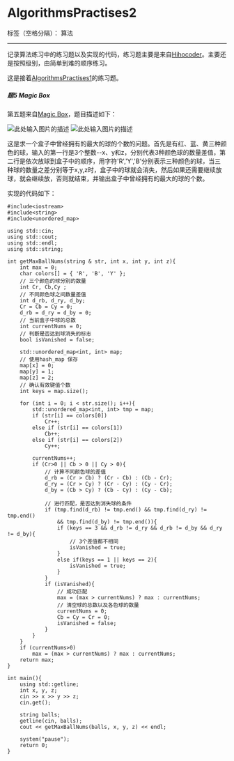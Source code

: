 ﻿# AlgorithmsPractises2

标签（空格分隔）： 算法

---

记录算法练习中的练习题以及实现的代码，练习题主要是来自[Hihocoder][1]。主要还是按照级别，由简单到难的顺序练习。

这是接着[AlgorithmsPractises1][2]的练习题。

##### 题5 Magic Box
  第五题来自[Magic Box][3]，题目描述如下：
  
  ![此处输入图片的描述][4]
  ![此处输入图片的描述][5]
  
  这是求一个盒子中曾经拥有的最大的球的个数的问题。首先是有红、蓝、黄三种颜色的球，输入的第一行是3个整数--x、y和z，分别代表3种颜色球的数量差值，第二行是依次放球到盒子中的顺序，用字符'R','Y','B'分别表示三种颜色的球，当三种球的数量之差分别等于x,y,z时，盒子中的球就会消失，然后如果还需要继续放球，就会继续放，否则就结束，并输出盒子中曾经拥有的最大的球的个数。
  
  实现的代码如下：
```
#include<iostream>
#include<string>
#include<unordered_map>

using std::cin;
using std::cout;
using std::endl;
using std::string;

int getMaxBallNums(string & str, int x, int y, int z){
	int max = 0;
	char colors[] = { 'R', 'B', 'Y' };
	// 三个颜色的球分别的数量
	int Cr, Cb,Cy ;
	// 不同颜色球之间数量差值
	int d_rb, d_ry, d_by;
	Cr = Cb = Cy = 0;
	d_rb = d_ry = d_by = 0;
	// 当前盒子中球的总数
	int currentNums = 0;
	// 判断是否达到球消失的标志
	bool isVanished = false;

	std::unordered_map<int, int> map;
	// 使用hash_map 保存
	map[x] = 0;
	map[y] = 1;
	map[z] = 2;
	// 确认有效键值个数
	int keys = map.size();

	for (int i = 0; i < str.size(); i++){
		std::unordered_map<int, int> tmp = map;
		if (str[i] == colors[0])
			Cr++;
		else if (str[i] == colors[1])
			Cb++;
		else if (str[i] == colors[2])
			Cy++;

		currentNums++;
		if (Cr>0 || Cb > 0 || Cy > 0){
			// 计算不同颜色球的差值
			d_rb = (Cr > Cb) ? (Cr - Cb) : (Cb - Cr);
			d_ry = (Cr > Cy) ? (Cr - Cy) : (Cy - Cr);
			d_by = (Cb > Cy) ? (Cb - Cy) : (Cy - Cb);

			// 进行匹配，是否达到消失球的条件
			if (tmp.find(d_rb) != tmp.end() && tmp.find(d_ry) != tmp.end()
				&& tmp.find(d_by) != tmp.end()){
				if (keys == 3 && d_rb != d_ry && d_rb != d_by && d_ry != d_by){
					// 3个差值都不相同
					isVanished = true;
				}
				else if(keys == 1 || keys == 2){
					isVanished = true;
				}
			}
			if (isVanished){
				// 成功匹配
				max = (max > currentNums) ? max : currentNums;
				// 清空球的总数以及各色球的数量
				currentNums = 0;
				Cb = Cy = Cr = 0;
				isVanished = false;
			}	
		}
	}
	if (currentNums>0)
		max = (max > currentNums) ? max : currentNums;
	return max;
}

int main(){
	using std::getline;
	int x, y, z;
	cin >> x >> y >> z;
	cin.get();

	string balls;
	getline(cin, balls);
	cout << getMaxBallNums(balls, x, y, z) << endl;
	
	system("pause");
	return 0;
}
```


  [1]: http://hihocoder.com/problemset
  [2]: https://github.com/ccc013/DataStructe-Algorithms_Study/blob/master/AlgorithmsPractises/AlgorithmsPractises1.md
  [3]: http://hihocoder.com/problemset/problem/1135
  [4]: http://7xrluf.com1.z0.glb.clouddn.com/algorithm71.png
  [5]: http://7xrluf.com1.z0.glb.clouddn.com/algorithm72.png